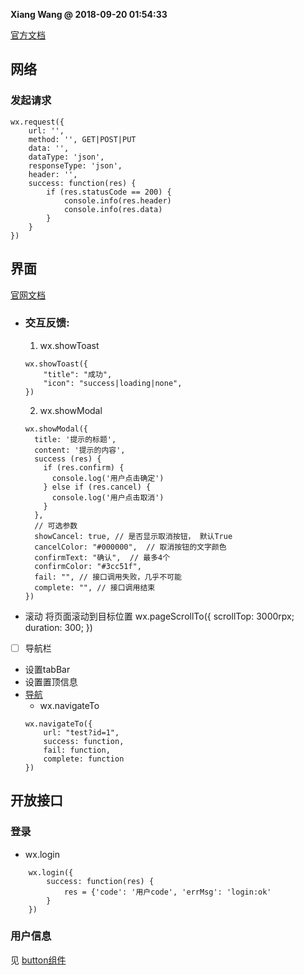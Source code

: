 **Xiang Wang @ 2018-09-20 01:54:33**


[官方文档](https://developers.weixin.qq.com/miniprogram/dev/api/)

## 网络
### 发起请求
```
wx.request({
    url: '',
    method: '', GET|POST|PUT
    data: '',
    dataType: 'json',
    responseType: 'json',
    header: '',
    success: function(res) {
        if (res.statusCode == 200) {
            console.info(res.header)
            console.info(res.data)
        }
    }
})
```

## 界面
[官网文档](https://developers.weixin.qq.com/miniprogram/dev/api/api-react.html)
* ### 交互反馈:
  1. wx.showToast
  ```
  wx.showToast({
      "title": "成功",
      "icon": "success|loading|none",
  })
  ```
  2. wx.showModal
  ```
  wx.showModal({
    title: '提示的标题',
    content: '提示的内容',
    success (res) {
      if (res.confirm) {
        console.log('用户点击确定')
      } else if (res.cancel) {
        console.log('用户点击取消')
      }
    },
    // 可选参数
    showCancel: true, // 是否显示取消按钮， 默认True
    cancelColor: "#000000",  // 取消按钮的文字颜色
    confirmText: "确认",  // 最多4个
    confirmColor: "#3cc51f",
    fail: "", // 接口调用失败，几乎不可能
    complete: "", // 接口调用结束
  })
  ```

* 滚动
将页面滚动到目标位置
wx.pageScrollTo({
    scrollTop: 3000rpx;
    duration: 300;
})

* [ ] 导航栏
* 设置tabBar
* 设置置顶信息
* [导航](https://developers.weixin.qq.com/miniprogram/dev/api/ui-navigate.html)
    * wx.navigateTo
    ```
    wx.navigateTo({
        url: "test?id=1",
        success: function,
        fail: function,
        complete: function
    })
    ```


## 开放接口
### 登录
* wx.login
```
    wx.login({
        success: function(res) {
            res = {'code': '用户code', 'errMsg': 'login:ok'
        }
    })
```

### 用户信息
见 [button组件](./组件.md#button)
